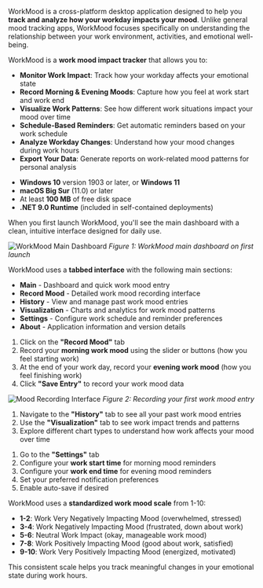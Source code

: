 <!-- (dl (section-meta (title Getting Started))) -->

WorkMood is a cross-platform desktop application designed to help you **track and analyze how your workday impacts your mood**. Unlike general mood tracking apps, WorkMood focuses specifically on understanding the relationship between your work environment, activities, and emotional well-being.

<!-- (dl (# What is WorkMood?)) -->

WorkMood is a **work mood impact tracker** that allows you to:

- **Monitor Work Impact**: Track how your workday affects your emotional state
- **Record Morning & Evening Moods**: Capture how you feel at work start and work end
- **Visualize Work Patterns**: See how different work situations impact your mood over time
- **Schedule-Based Reminders**: Get automatic reminders based on your work schedule
- **Analyze Workday Changes**: Understand how your mood changes during work hours
- **Export Your Data**: Generate reports on work-related mood patterns for personal analysis

<!-- (dl (# System Requirements)) -->

- **Windows 10** version 1903 or later, or **Windows 11**
- **macOS Big Sur** (11.0) or later
- At least **100 MB** of free disk space
- **.NET 9.0 Runtime** (included in self-contained deployments)

<!-- (dl (# First Launch)) -->

When you first launch WorkMood, you'll see the main dashboard with a clean, intuitive interface designed for daily use.

![WorkMood Main Dashboard](./images/main-dashboard.png)
*Figure 1: WorkMood main dashboard on first launch*

<!-- (dl (# Navigation)) -->

WorkMood uses a **tabbed interface** with the following main sections:

- **Main** - Dashboard and quick work mood entry
- **Record Mood** - Detailed work mood recording interface  
- **History** - View and manage past work mood entries
- **Visualization** - Charts and analytics for work mood patterns
- **Settings** - Configure work schedule and reminder preferences
- **About** - Application information and version details

<!-- (dl (# Quick Start Guide)) -->

<!-- (dl (## Step 1: Record Your First Work Mood)) -->

1. Click on the **"Record Mood"** tab
2. Record your **morning work mood** using the slider or buttons (how you feel starting work)
3. At the end of your work day, record your **evening work mood** (how you feel finishing work)
4. Click **"Save Entry"** to record your work mood data

![Mood Recording Interface](./images/mood-recording-interface.png)
*Figure 2: Recording your first work mood entry*

<!-- (dl (## Step 2: View Your Work Impact Data)) -->

1. Navigate to the **"History"** tab to see all your past work mood entries
2. Use the **"Visualization"** tab to see work impact trends and patterns
3. Explore different chart types to understand how work affects your mood over time

<!-- (dl (## Step 3: Set Up Work Schedule Reminders \(Optional\))) -->

1. Go to the **"Settings"** tab
2. Configure your **work start time** for morning mood reminders
3. Configure your **work end time** for evening mood reminders
4. Set your preferred notification preferences
5. Enable auto-save if desired

<!-- (dl (# Understanding Work Mood Levels)) -->

WorkMood uses a **standardized work mood scale** from 1-10:

- **1-2**: Work Very Negatively Impacting Mood (overwhelmed, stressed)
- **3-4**: Work Negatively Impacting Mood (frustrated, down about work)
- **5-6**: Neutral Work Impact (okay, manageable work mood)
- **7-8**: Work Positively Impacting Mood (good about work, satisfied)
- **9-10**: Work Very Positively Impacting Mood (energized, motivated)

This consistent scale helps you track meaningful changes in your emotional state during work hours.
